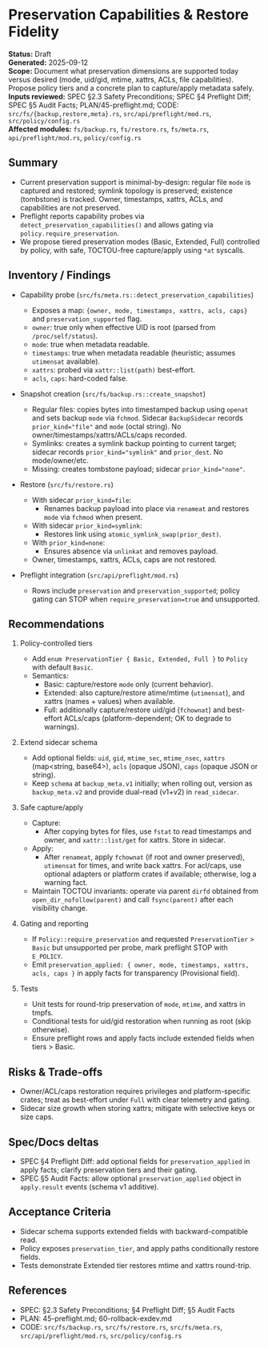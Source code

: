 # Preservation Capabilities & Restore Fidelity

**Status:** Draft  
**Generated:** 2025-09-12  
**Scope:** Document what preservation dimensions are supported today versus desired (mode, uid/gid, mtime, xattrs, ACLs, file capabilities). Propose policy tiers and a concrete plan to capture/apply metadata safely.  
**Inputs reviewed:** SPEC §2.3 Safety Preconditions; SPEC §4 Preflight Diff; SPEC §5 Audit Facts; PLAN/45-preflight.md; CODE: `src/fs/{backup,restore,meta}.rs`, `src/api/preflight/mod.rs`, `src/policy/config.rs`  
**Affected modules:** `fs/backup.rs`, `fs/restore.rs`, `fs/meta.rs`, `api/preflight/mod.rs`, `policy/config.rs`

## Summary

- Current preservation support is minimal-by-design: regular file `mode` is captured and restored; symlink topology is preserved; existence (tombstone) is tracked. Owner, timestamps, xattrs, ACLs, and capabilities are not preserved.
- Preflight reports capability probes via `detect_preservation_capabilities()` and allows gating via `policy.require_preservation`.
- We propose tiered preservation modes (Basic, Extended, Full) controlled by policy, with safe, TOCTOU-free capture/apply using `*at` syscalls.

## Inventory / Findings

- Capability probe (`src/fs/meta.rs::detect_preservation_capabilities`)
  - Exposes a map: `{owner, mode, timestamps, xattrs, acls, caps}` and `preservation_supported` flag.
  - `owner`: true only when effective UID is root (parsed from `/proc/self/status`).
  - `mode`: true when metadata readable.
  - `timestamps`: true when metadata readable (heuristic; assumes `utimensat` available).
  - `xattrs`: probed via `xattr::list(path)` best-effort.
  - `acls`, `caps`: hard-coded false.

- Snapshot creation (`src/fs/backup.rs::create_snapshot`)
  - Regular files: copies bytes into timestamped backup using `openat` and sets backup `mode` via `fchmod`. Sidecar `BackupSidecar` records `prior_kind="file"` and `mode` (octal string). No owner/timestamps/xattrs/ACLs/caps recorded.
  - Symlinks: creates a symlink backup pointing to current target; sidecar records `prior_kind="symlink"` and `prior_dest`. No mode/owner/etc.
  - Missing: creates tombstone payload; sidecar `prior_kind="none"`.

- Restore (`src/fs/restore.rs`)
  - With sidecar `prior_kind=file`:
    - Renames backup payload into place via `renameat` and restores `mode` via `fchmod` when present.
  - With sidecar `prior_kind=symlink`:
    - Restores link using `atomic_symlink_swap(prior_dest)`.
  - With `prior_kind=none`:
    - Ensures absence via `unlinkat` and removes payload.
  - Owner, timestamps, xattrs, ACLs, caps are not restored.

- Preflight integration (`src/api/preflight/mod.rs`)
  - Rows include `preservation` and `preservation_supported`; policy gating can STOP when `require_preservation=true` and unsupported.

## Recommendations

1. Policy-controlled tiers
   - Add `enum PreservationTier { Basic, Extended, Full }` to `Policy` with default `Basic`.
   - Semantics:
     - Basic: capture/restore `mode` only (current behavior).
     - Extended: also capture/restore atime/mtime (`utimensat`), and xattrs (names + values) when available.
     - Full: additionally capture/restore uid/gid (`fchownat`) and best-effort ACLs/caps (platform-dependent; OK to degrade to warnings).

2. Extend sidecar schema
   - Add optional fields: `uid`, `gid`, `mtime_sec`, `mtime_nsec`, `xattrs` (map<string, base64>), `acls` (opaque JSON), `caps` (opaque JSON or string).
   - Keep `schema` at `backup_meta.v1` initially; when rolling out, version as `backup_meta.v2` and provide dual-read (v1+v2) in `read_sidecar`.

3. Safe capture/apply
   - Capture:
     - After copying bytes for files, use `fstat` to read timestamps and owner, and `xattr::list/get` for xattrs. Store in sidecar.
   - Apply:
     - After `renameat`, apply `fchownat` (if root and owner preserved), `utimensat` for times, and write back xattrs. For acl/caps, use optional adapters or platform crates if available; otherwise, log a warning fact.
   - Maintain TOCTOU invariants: operate via parent `dirfd` obtained from `open_dir_nofollow(parent)` and call `fsync(parent)` after each visibility change.

4. Gating and reporting
   - If `Policy::require_preservation` and requested `PreservationTier` > `Basic` but unsupported per probe, mark preflight STOP with `E_POLICY`.
   - Emit `preservation_applied: { owner, mode, timestamps, xattrs, acls, caps }` in apply facts for transparency (Provisional field).

5. Tests
   - Unit tests for round-trip preservation of `mode`, `mtime`, and xattrs in tmpfs.
   - Conditional tests for uid/gid restoration when running as root (skip otherwise).
   - Ensure preflight rows and apply facts include extended fields when tiers > Basic.

## Risks & Trade-offs

- Owner/ACL/caps restoration requires privileges and platform-specific crates; treat as best-effort under `Full` with clear telemetry and gating.
- Sidecar size growth when storing xattrs; mitigate with selective keys or size caps.

## Spec/Docs deltas

- SPEC §4 Preflight Diff: add optional fields for `preservation_applied` in apply facts; clarify preservation tiers and their gating.
- SPEC §5 Audit Facts: allow optional `preservation_applied` object in `apply.result` events (schema v1 additive).

## Acceptance Criteria

- Sidecar schema supports extended fields with backward-compatible read.
- Policy exposes `preservation_tier`, and apply paths conditionally restore fields.
- Tests demonstrate Extended tier restores mtime and xattrs round-trip.

## References

- SPEC: §2.3 Safety Preconditions; §4 Preflight Diff; §5 Audit Facts
- PLAN: 45-preflight.md; 60-rollback-exdev.md
- CODE: `src/fs/backup.rs`, `src/fs/restore.rs`, `src/fs/meta.rs`, `src/api/preflight/mod.rs`, `src/policy/config.rs`
